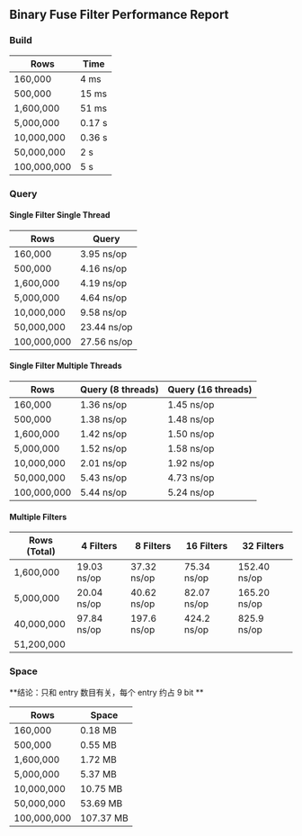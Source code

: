 ## Binary Fuse Filter Performance Report

### Build

| Rows        | Time   |
| ----------- | ------ |
| 160,000     | 4 ms   |
| 500,000     | 15 ms  |
| 1,600,000   | 51 ms  |
| 5,000,000   | 0.17 s |
| 10,000,000  | 0.36 s |
| 50,000,000  | 2 s    |
| 100,000,000 | 5 s    |

### Query

#### Single Filter Single Thread

| Rows        | Query       |
| ----------- | ----------- |
| 160,000     | 3.95 ns/op  |
| 500,000     | 4.16 ns/op  |
| 1,600,000   | 4.19 ns/op  |
| 5,000,000   | 4.64 ns/op  |
| 10,000,000  | 9.58 ns/op  |
| 50,000,000  | 23.44 ns/op |
| 100,000,000 | 27.56 ns/op |

#### Single Filter Multiple Threads

| Rows        | Query (8 threads) | Query (16 threads) |
| ----------- | ----------------- | ------------------ |
| 160,000     | 1.36 ns/op        | 1.45 ns/op         |
| 500,000     | 1.38 ns/op        | 1.48 ns/op         |
| 1,600,000   | 1.42 ns/op        | 1.50 ns/op         |
| 5,000,000   | 1.52 ns/op        | 1.58 ns/op         |
| 10,000,000  | 2.01 ns/op        | 1.92 ns/op         |
| 50,000,000  | 5.43 ns/op        | 4.73 ns/op         |
| 100,000,000 | 5.44 ns/op        | 5.24 ns/op         |

#### Multiple Filters

| Rows (Total) | 4 Filters   | 8 Filters   | 16 Filters  | 32 Filters   |
| ------------ | ----------- | ----------- | ----------- | ------------ |
| 1,600,000    | 19.03 ns/op | 37.32 ns/op | 75.34 ns/op | 152.40 ns/op |
| 5,000,000    | 20.04 ns/op | 40.62 ns/op | 82.07 ns/op | 165.20 ns/op |
| 40,000,000   | 97.84 ns/op | 197.6 ns/op | 424.2 ns/op | 825.9 ns/op  |
| 51,200,000   |             |             |             |              |

### Space

**结论：只和 entry 数目有关，每个 entry 约占 9 bit **

| Rows        | Space     |
| ----------- | --------- |
| 160,000     | 0.18 MB   |
| 500,000     | 0.55 MB   |
| 1,600,000   | 1.72 MB   |
| 5,000,000   | 5.37 MB   |
| 10,000,000  | 10.75 MB  |
| 50,000,000  | 53.69 MB  |
| 100,000,000 | 107.37 MB |

